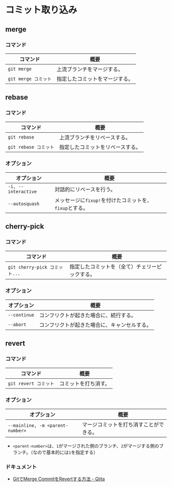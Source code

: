 # コミット取り込み

## merge

### コマンド

| コマンド             | 概要                           |
| -------------------- | ------------------------------ |
| `git merge`          | 上流ブランチをマージする。     |
| `git merge コミット` | 指定したコミットをマージする。 |

## rebase

### コマンド

| コマンド              | 概要                             |
| --------------------- | -------------------------------- |
| `git rebase`          | 上流ブランチをリベースする。     |
| `git rebase コミット` | 指定したコミットをリベースする。 |

### オプション

| オプション          | 概要                                                    |
| ------------------- | ------------------------------------------------------- |
| `-i, --interactive` | 対話的にリベースを行う。                                |
| `--autosquash`      | メッセージに`fixup!`を付けたコミットを、`fixup`とする。 |

## cherry-pick

### コマンド

| コマンド                      | 概要                                           |
| ----------------------------- | ---------------------------------------------- |
| `git cherry-pick コミット...` | 指定したコミットを（全て）チェリーピックする。 |

### オプション

| オプション   | 概要                                         |
| ------------ | -------------------------------------------- |
| `--continue` | コンフリクトが起きた場合に、続行する。       |
| `--abort`    | コンフリクトが起きた場合に、キャンセルする。 |

## revert

### コマンド

| コマンド              | 概要                 |
| --------------------- | -------------------- |
| `git revert コミット` | コミットを打ち消す。 |

### オプション

| オプション                       | 概要                                   |
| -------------------------------- | -------------------------------------- |
| `--mainline, -m <parent-number>` | マージコミットを打ち消すことができる。 |

- `<parent-number>`は、`1`がマージされた側のブランチ、`2`がマージする側のブランチ。（なので基本的には`1`を指定する）

### ドキュメント

- [GitでMerge CommitをRevertする方法 - Qiita](https://qiita.com/awakia/items/5fad0c454ddc7b478ff1)
